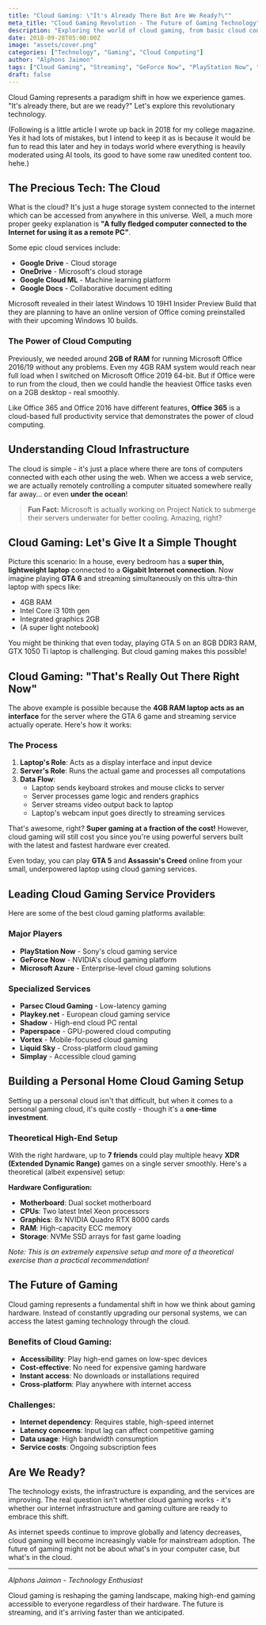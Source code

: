```yaml
---
title: "Cloud Gaming: \"It's Already There But Are We Ready?\""
meta_title: "Cloud Gaming Revolution - The Future of Gaming Technology"
description: "Exploring the world of cloud gaming, from basic cloud concepts to advanced gaming servers. Discover how cloud gaming is transforming the gaming industry and what it means for gamers."
date: 2018-09-28T05:00:00Z
image: "assets/cover.png"
categories: ["Technology", "Gaming", "Cloud Computing"]
author: "Alphons Jaimon"
tags: ["Cloud Gaming", "Streaming", "GeForce Now", "PlayStation Now", "Remote Gaming"]
draft: false
---
```

Cloud Gaming represents a paradigm shift in how we experience games. "It's already there, but are we ready?" Let's explore this revolutionary technology.

(Following is a little article I wrote up back in 2018 for my college magazine. Yes it had lots of mistakes, but I intend to keep it as is because it would be fun to read this later and hey in todays world where everything is heavily moderated using AI tools, its good to have some raw unedited content too. hehe.)

## The Precious Tech: The Cloud

What is the cloud? It's just a huge storage system connected to the internet which can be accessed from anywhere in this universe. Well, a much more proper geeky explanation is **"A fully fledged computer connected to the Internet for using it as a remote PC"**.

Some epic cloud services include:
- **Google Drive** - Cloud storage
- **OneDrive** - Microsoft's cloud storage
- **Google Cloud ML** - Machine learning platform
- **Google Docs** - Collaborative document editing

Microsoft revealed in their latest Windows 10 19H1 Insider Preview Build that they are planning to have an online version of Office coming preinstalled with their upcoming Windows 10 builds.

### The Power of Cloud Computing

Previously, we needed around **2GB of RAM** for running Microsoft Office 2016/19 without any problems. Even my 4GB RAM system would reach near full load when I switched on Microsoft Office 2019 64-bit. But if Office were to run from the cloud, then we could handle the heaviest Office tasks even on a 2GB desktop - real smoothly.

Like Office 365 and Office 2016 have different features, **Office 365** is a cloud-based full productivity service that demonstrates the power of cloud computing.

## Understanding Cloud Infrastructure

The cloud is simple - it's just a place where there are tons of computers connected with each other using the web. When we access a web service, we are actually remotely controlling a computer situated somewhere really far away... or even **under the ocean**!

> **Fun Fact:** Microsoft is actually working on Project Natick to submerge their servers underwater for better cooling. Amazing, right?

## Cloud Gaming: Let's Give It a Simple Thought

Picture this scenario: In a house, every bedroom has a **super thin, lightweight laptop** connected to a **Gigabit Internet connection**. Now imagine playing **GTA 6** and streaming simultaneously on this ultra-thin laptop with specs like:

- 4GB RAM
- Intel Core i3 10th gen
- Integrated graphics 2GB
- (A super light notebook)

You might be thinking that even today, playing GTA 5 on an 8GB DDR3 RAM, GTX 1050 Ti laptop is challenging. But cloud gaming makes this possible!

## Cloud Gaming: "That's Really Out There Right Now"

The above example is possible because the **4GB RAM laptop acts as an interface** for the server where the GTA 6 game and streaming service actually operate. Here's how it works:

### The Process
1. **Laptop's Role**: Acts as a display interface and input device
2. **Server's Role**: Runs the actual game and processes all computations
3. **Data Flow**:
   - Laptop sends keyboard strokes and mouse clicks to server
   - Server processes game logic and renders graphics
   - Server streams video output back to laptop
   - Laptop's webcam input goes directly to streaming services

That's awesome, right? **Super gaming at a fraction of the cost!** However, cloud gaming will still cost you since you're using powerful servers built with the latest and fastest hardware ever created.

Even today, you can play **GTA 5** and **Assassin's Creed** online from your small, underpowered laptop using cloud gaming services.

## Leading Cloud Gaming Service Providers

Here are some of the best cloud gaming platforms available:

### Major Players
- **PlayStation Now** - Sony's cloud gaming service
- **GeForce Now** - NVIDIA's cloud gaming platform
- **Microsoft Azure** - Enterprise-level cloud gaming solutions

### Specialized Services
- **Parsec Cloud Gaming** - Low-latency gaming
- **Playkey.net** - European cloud gaming service
- **Shadow** - High-end cloud PC rental
- **Paperspace** - GPU-powered cloud computing
- **Vortex** - Mobile-focused cloud gaming
- **Liquid Sky** - Cross-platform cloud gaming
- **Simplay** - Accessible cloud gaming

## Building a Personal Home Cloud Gaming Setup

Setting up a personal cloud isn't that difficult, but when it comes to a personal gaming cloud, it's quite costly - though it's a **one-time investment**.

### Theoretical High-End Setup
With the right hardware, up to **7 friends** could play multiple heavy **XDR (Extended Dynamic Range)** games on a single server smoothly. Here's a theoretical (albeit expensive) setup:

**Hardware Configuration:**
- **Motherboard**: Dual socket motherboard
- **CPUs**: Two latest Intel Xeon processors
- **Graphics**: 8x NVIDIA Quadro RTX 8000 cards
- **RAM**: High-capacity ECC memory
- **Storage**: NVMe SSD arrays for fast game loading

*Note: This is an extremely expensive setup and more of a theoretical exercise than a practical recommendation!*

## The Future of Gaming

Cloud gaming represents a fundamental shift in how we think about gaming hardware. Instead of constantly upgrading our personal systems, we can access the latest gaming technology through the cloud.

### Benefits of Cloud Gaming:
- **Accessibility**: Play high-end games on low-spec devices
- **Cost-effective**: No need for expensive gaming hardware
- **Instant access**: No downloads or installations required
- **Cross-platform**: Play anywhere with internet access

### Challenges:
- **Internet dependency**: Requires stable, high-speed internet
- **Latency concerns**: Input lag can affect competitive gaming
- **Data usage**: High bandwidth consumption
- **Service costs**: Ongoing subscription fees

## Are We Ready?

The technology exists, the infrastructure is expanding, and the services are improving. The real question isn't whether cloud gaming works - it's whether our internet infrastructure and gaming culture are ready to embrace this shift.

As internet speeds continue to improve globally and latency decreases, cloud gaming will become increasingly viable for mainstream adoption. The future of gaming might not be about what's in your computer case, but what's in the cloud.

---

*Alphons Jaimon - Technology Enthusiast*

Cloud gaming is reshaping the gaming landscape, making high-end gaming accessible to everyone regardless of their hardware. The future is streaming, and it's arriving faster than we anticipated.